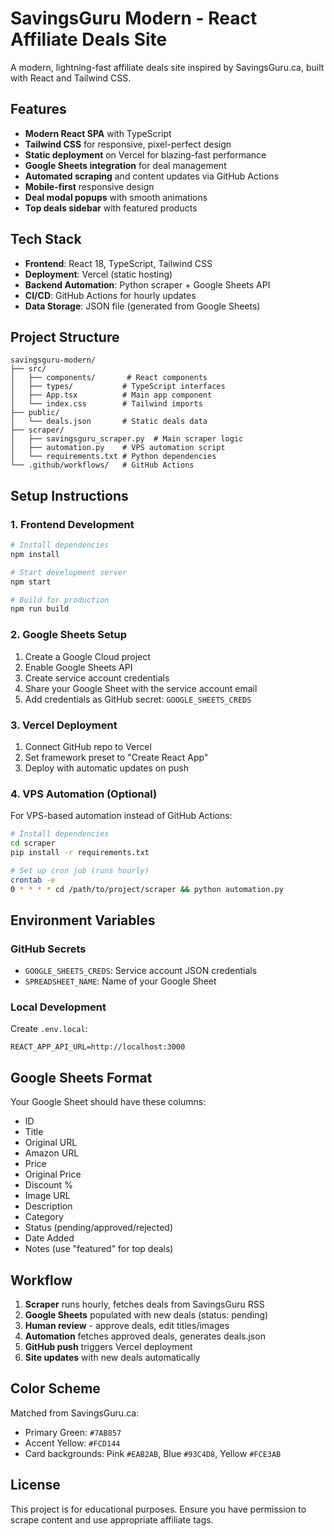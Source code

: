 # SavingsGuru Modern - React Affiliate Deals Site

A modern, lightning-fast affiliate deals site inspired by SavingsGuru.ca, built with React and Tailwind CSS.

## Features

- **Modern React SPA** with TypeScript
- **Tailwind CSS** for responsive, pixel-perfect design
- **Static deployment** on Vercel for blazing-fast performance
- **Google Sheets integration** for deal management
- **Automated scraping** and content updates via GitHub Actions
- **Mobile-first** responsive design
- **Deal modal popups** with smooth animations
- **Top deals sidebar** with featured products

## Tech Stack

- **Frontend**: React 18, TypeScript, Tailwind CSS
- **Deployment**: Vercel (static hosting)
- **Backend Automation**: Python scraper + Google Sheets API
- **CI/CD**: GitHub Actions for hourly updates
- **Data Storage**: JSON file (generated from Google Sheets)

## Project Structure

```
savingsguru-modern/
├── src/
│   ├── components/       # React components
│   ├── types/           # TypeScript interfaces
│   ├── App.tsx          # Main app component
│   └── index.css        # Tailwind imports
├── public/
│   └── deals.json       # Static deals data
├── scraper/
│   ├── savingsguru_scraper.py  # Main scraper logic
│   ├── automation.py    # VPS automation script
│   └── requirements.txt # Python dependencies
└── .github/workflows/   # GitHub Actions
```

## Setup Instructions

### 1. Frontend Development

```bash
# Install dependencies
npm install

# Start development server
npm start

# Build for production
npm run build
```

### 2. Google Sheets Setup

1. Create a Google Cloud project
2. Enable Google Sheets API
3. Create service account credentials
4. Share your Google Sheet with the service account email
5. Add credentials as GitHub secret: `GOOGLE_SHEETS_CREDS`

### 3. Vercel Deployment

1. Connect GitHub repo to Vercel
2. Set framework preset to "Create React App"
3. Deploy with automatic updates on push

### 4. VPS Automation (Optional)

For VPS-based automation instead of GitHub Actions:

```bash
# Install dependencies
cd scraper
pip install -r requirements.txt

# Set up cron job (runs hourly)
crontab -e
0 * * * * cd /path/to/project/scraper && python automation.py
```

## Environment Variables

### GitHub Secrets
- `GOOGLE_SHEETS_CREDS`: Service account JSON credentials
- `SPREADSHEET_NAME`: Name of your Google Sheet

### Local Development
Create `.env.local`:
```
REACT_APP_API_URL=http://localhost:3000
```

## Google Sheets Format

Your Google Sheet should have these columns:
- ID
- Title
- Original URL
- Amazon URL
- Price
- Original Price
- Discount %
- Image URL
- Description
- Category
- Status (pending/approved/rejected)
- Date Added
- Notes (use "featured" for top deals)

## Workflow

1. **Scraper** runs hourly, fetches deals from SavingsGuru RSS
2. **Google Sheets** populated with new deals (status: pending)
3. **Human review** - approve deals, edit titles/images
4. **Automation** fetches approved deals, generates deals.json
5. **GitHub push** triggers Vercel deployment
6. **Site updates** with new deals automatically

## Color Scheme

Matched from SavingsGuru.ca:
- Primary Green: `#7AB857`
- Accent Yellow: `#FCD144`
- Card backgrounds: Pink `#EAB2AB`, Blue `#93C4D8`, Yellow `#FCE3AB`

## License

This project is for educational purposes. Ensure you have permission to scrape content and use appropriate affiliate tags.